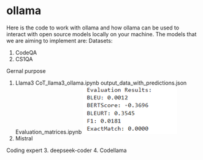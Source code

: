 # ollama
Here is the code to work with ollama and how ollama can be used to interact with open source models locally on your machine.
The models that we are aiming to implement are:
Datasets:
1. CodeQA
2. CS1QA

Gernal purpose 
1. Llama3
    CoT_llama3_ollama.ipynb
        output_data_with_predictions.json
        Evaluation_matrices.ipynb
        ![alt text](image.png)
2. Mistral

Coding expert
3. deepseek-coder
4. Codellama
